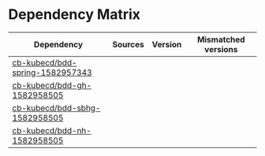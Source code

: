 # Dependency Matrix

Dependency | Sources | Version | Mismatched versions
---------- | ------- | ------- | -------------------
[cb-kubecd/bdd-spring-1582957343](https://github.com/cb-kubecd/bdd-spring-1582957343.git) |  | []() | 
[cb-kubecd/bdd-gh-1582958505](https://github.com/cb-kubecd/bdd-gh-1582958505.git) |  | []() | 
[cb-kubecd/bdd-sbhg-1582958505](https://github.com/cb-kubecd/bdd-sbhg-1582958505.git) |  | []() | 
[cb-kubecd/bdd-nh-1582958505](https://github.com/cb-kubecd/bdd-nh-1582958505.git) |  | []() | 
